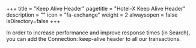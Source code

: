 +++
title = "Keep Alive Header"
pagetitle = "Hotel-X Keep Alive Header"
description = ""
icon = "fa-exchange"
weight = 2
alwaysopen = false
isDirectory=false
+++

In order to increase performance and improve response times (in Search), you can add the Connection: keep-alive header to all our transactions.